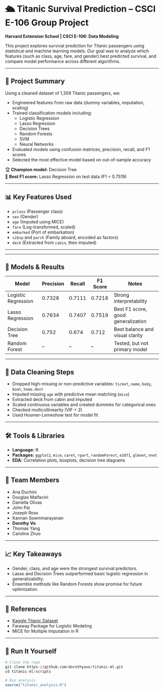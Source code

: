 # 🛳️ Titanic Survival Prediction – CSCI E-106 Group Project

**Harvard Extension School | CSCI E-106: Data Modeling**

This project explores survival prediction for Titanic passengers using statistical and machine learning models. Our goal was to analyze which features (such as class, age, fare, and gender) best predicted survival, and compare model performance across different algorithms.

---

## 📌 Project Summary

Using a cleaned dataset of 1,309 Titanic passengers, we:
- Engineered features from raw data (dummy variables, imputation, scaling)
- Trained classification models including:
  - Logistic Regression
  - Lasso Regression
  - Decision Trees
  - Random Forests
  - SVM
  - Neural Networks
- Evaluated models using confusion matrices, precision, recall, and F1 scores
- Selected the most effective model based on out-of-sample accuracy

🏆 **Champion model:** Decision Tree  
🎯 **Best F1 score:** Lasso Regression on test data (F1 = 0.7519)

---

## 📊 Key Features Used
- `pclass` (Passenger class)
- `sex` (Gender)
- `age` (Imputed using MICE)
- `fare` (Log-transformed, scaled)
- `embarked` (Port of embarkation)
- `sibsp` and `parch` (Family aboard, encoded as factors)
- `deck` (Extracted from `cabin`, then imputed)

---


---

## 🧠 Models & Results

| Model                 | Precision | Recall | F1 Score | Notes                             |
|----------------------|-----------|--------|----------|------------------------------------|
| Logistic Regression   | 0.7328    | 0.7111 | 0.7218   | Strong interpretability            |
| Lasso Regression      | 0.7634    | 0.7407 | 0.7519   | Best F1 score, good generalization |
| Decision Tree         | 0.752     | 0.674  | 0.712    | Best balance and visual clarity    |
| Random Forest         | –         | –      | –        | Tested, but not primary model      |

---

## 🧹 Data Cleaning Steps

- Dropped high-missing or non-predictive variables: `ticket`, `name`, `body`, `boat`, `home.dest`
- Imputed missing `age` with predictive mean matching (`mice`)
- Extracted deck from cabin and imputed
- Scaled continuous variables and created dummies for categorical ones
- Checked multicollinearity (VIF < 2)
- Used Hosmer-Lemeshow test for model fit

---

## 🛠 Tools & Libraries

- **Language:** R
- **Packages:** `ggplot2`, `mice`, `caret`, `rpart`, `randomForest`, `e1071`, `glmnet`, `nnet`
- **EDA:** Correlation plots, boxplots, decision tree diagrams

---

## 📌 Team Members
- Ana Duchini
- Douglas Malfacini
- Daniella Olivas
- John Pai
- Joseph Ross
- Kannan Sowminarayanan
- **Dorothy Vo**
- Thomas Yang
- Caroline Zhuo

---

## 📈 Key Takeaways

- Gender, class, and age were the strongest survival predictors.
- Lasso and Decision Trees outperformed basic logistic regression in generalizability.
- Ensemble methods like Random Forests show promise for future optimization.

---

## 📎 References

- [Kaggle Titanic Dataset](https://www.kaggle.com/c/titanic)
- Faraway Package for Logistic Modeling
- MICE for Multiple Imputation in R

---

## 🧪 Run It Yourself

```r
# Clone the repo
git clone https://github.com/dorothyavo/titanic-ml.git
cd titanic-ml/scripts

# Run analysis
source("titanic_analysis.R")


